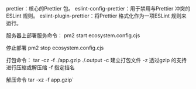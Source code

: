 prettier：核心的Prettier 包。﻿
eslint-config-prettier：用于禁用与Prettier 冲突的ESLint 规则。﻿
eslint-plugin-prettier：将Prettier 格式化作为一项ESLint 规则来运行。﻿

服务器上部署服务命令：
pm2 start ecosystem.config.cjs

停止部署
pm2 stop ecosystem.config.cjs

打包命令：
tar -cz -f  ./app.gzip ./.output
-c 建立打包文件
-z 透过gzip 的支持进行压缩或解压缩
-f 指定挡名

解压命令
tar -xz -f app.gzip`
